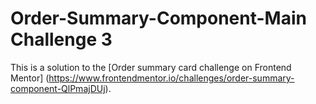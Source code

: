 # Order-Summary-Component-Main Challenge 3
This is a solution to the [Order summary card challenge on Frontend Mentor]
(https://www.frontendmentor.io/challenges/order-summary-component-QlPmajDUj).
